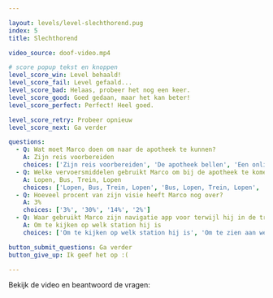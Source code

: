 ```yaml
---

layout: levels/level-slechthorend.pug
index: 5
title: Slechthorend

video_source: doof-video.mp4

# score popup tekst en knoppen
level_score_win: Level behaald!
level_score_fail: Level gefaald...
level_score_bad: Helaas, probeer het nog een keer.
level_score_good: Goed gedaan, maar het kan beter!
level_score_perfect: Perfect! Heel goed.

level_score_retry: Probeer opnieuw
level_score_next: Ga verder

questions:
  - Q: Wat moet Marco doen om naar de apotheek te kunnen?
    A: Zijn reis voorbereiden
    choices: ['Zijn reis voorbereiden', 'De apotheek bellen', 'Een online afspraak maken']
  - Q: Welke vervoersmiddelen gebruikt Marco om bij de apotheek te komen?
    A: Lopen, Bus, Trein, Lopen
    choices: ['Lopen, Bus, Trein, Lopen', 'Bus, Lopen, Trein, Lopen', 'Lopen, Trein, Bus, Lopen']
  - Q: Hoeveel procent van zijn visie heeft Marco nog over?
    A: 3%
    choices: ['3%', '30%', '14%', '2%']
  - Q: Waar gebruikt Marco zijn navigatie app voor terwijl hij in de trein zit?
    A: Om te kijken op welk station hij is
    choices: ['Om te kijken op welk station hij is', 'Om te zien aan welke kant van de trein hij moet uitstappen', 'Om zijn reis naar de apotheek te plannen', 'Om te kijken welke bus hij moet nemen']

button_submit_questions: Ga verder
button_give_up: Ik geef het op :(

---
```


Bekijk de video en beantwoord de vragen: